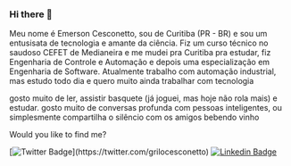 ### Hi there 👋

Meu nome é Emerson Cesconetto, sou de Curitiba (PR - BR) e sou um entusisata de tecnologia e amante da ciência. Fiz um curso técnico no saudoso CEFET de Medianeira e me mudei pra Curitiba pra estudar, fiz Engenharia de Controle e Automação e depois uma especialização em Engenharia de Software.
Atualmente trabalho com automação industrial, mas estudo todo dia e quero muito ainda trabalhar com tecnologia

gosto muito de ler, assistir basquete (já joguei, mas hoje não rola mais) e estudar.
gosto muito de conversas profunda com pessoas inteligentes, ou simplesmente compartilha o silêncio com os amigos bebendo vinho

Would you like to find me?

[![Twitter Badge](https://img.shields.io/badge/-Twitter-1ca0f1?style=flat-square&labelColor=1ca0f1&logo=twitter&logoColor=white&link=https://twitter.com/grilo!)](https://twitter.com/grilocesconetto)
[![Linkedin Badge](https://img.shields.io/badge/-LinkedIn-blue?style=flat-square&logo=Linkedin&logoColor=white&link=https://www.linkedin.com/in/emersoncesconetto)](https://www.linkedin.com/in/emersoncesconetto)

<!--
**ecesconetto/ecesconetto** is a ✨ _special_ ✨ repository because its `README.md` (this file) appears on your GitHub profile.

Here are some ideas to get you started:

- 🔭 I’m currently working on ...
- 🌱 I’m currently learning ...
- 👯 I’m looking to collaborate on ...
- 🤔 I’m looking for help with ...
- 💬 Ask me about ...
- 📫 How to reach me: ...
- 😄 Pronouns: ...
- ⚡ Fun fact: ...
-->
